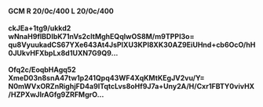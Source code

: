 #### GCM R 20/0c/400 L 20/0c/400
**ckJEa+1tg9/ukkd2**<br/>**wNnaH9flBDIbK71nVs2cItMghEQqlwOS8M/m9TPPI3o=**<br/>**qu8VyuukadCS67YXe643At4JsPlXU3KPI8XK30AZ9EiUHnd+cb6OcO/hH0JUkvHFXbpLx8d1UXN7G9Q9...**<br/><br/>
**Ofq2c/EoqbHAgq52**<br/>**XmeD03n8snA47tw1p241Qpq43WF4XqKMtKEgJV2vu/Y=**<br/>**N0mWVxORZnRighjFD4a9ITqtcLvs8oHf9J7a+Uny2A/H/Cxr1FBTY0vivHX/HZPXwJlrAGfg9ZRFMgrO...**